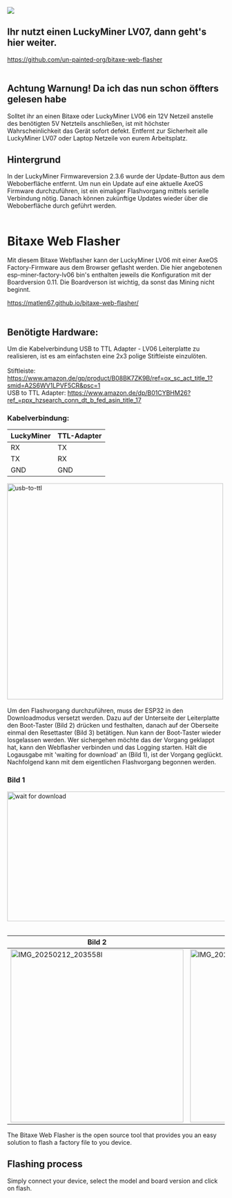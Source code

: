 [![](https://dcbadge.vercel.app/api/server/3E8ca2dkcC)](https://discord.gg/3E8ca2dkcC)

## Ihr nutzt einen LuckyMiner LV07, dann geht's hier weiter.
https://github.com/un-painted-org/bitaxe-web-flasher
<br><br>
## Achtung Warnung! Da ich das nun schon öffters gelesen habe
Solltet ihr an einen Bitaxe oder LuckyMiner LV06 ein 12V Netzeil anstelle des benötigten 5V Netzteils anschließen, ist mit höchster Wahrscheinlichkeit das Gerät sofort defekt. Entfernt zur Sicherheit alle LuckyMiner LV07 oder Laptop Netzeile von eurem Arbeitsplatz.  

## Hintergrund
In der LuckyMiner Firmwareversion 2.3.6 wurde der Update-Button aus dem Weboberfläche entfernt. Um nun ein Update auf eine aktuelle AxeOS Firmware durchzuführen, ist ein eimaliger Flashvorgang mittels serielle Verbindung nötig. Danach können zukünftige Updates wieder über die Weboberfläche durch geführt werden.   
<br>
# Bitaxe Web Flasher
Mit diesem Bitaxe Webflasher kann der LuckyMiner LV06 mit einer AxeOS Factory-Firmware aus dem Browser geflasht werden. Die hier angebotenen esp-miner-factory-lv06 bin's enthalten jeweils die Konfiguration mit der Boardversion 0.11. Die Boardverson ist wichtig, da sonst das Mining nicht beginnt. 

https://matlen67.github.io/bitaxe-web-flasher/
<br><br>
## Benötigte Hardware:
Um die Kabelverbindung USB to TTL Adapter - LV06 Leiterplatte zu realisieren, ist es am einfachsten eine 2x3 polige Stiftleiste einzulöten.
<br><br>
Stiftleiste: https://www.amazon.de/gp/product/B08BK7ZK9B/ref=ox_sc_act_title_1?smid=A2S6WV1LPVF5CR&psc=1 <br>
USB to TTL Adapter: https://www.amazon.de/dp/B01CYBHM26?ref_=ppx_hzsearch_conn_dt_b_fed_asin_title_17 <br>


### Kabelverbindung:

LuckyMiner|TTL-Adapter
----------|-----------
   RX     |    TX     
   TX     |    RX     
   GND    |    GND    


<img src="https://github.com/user-attachments/assets/5d8fdfba-e75d-4d21-bf76-d0222ef9389e" alt="usb-to-ttl" width="500" height="500"> 
<br><br>
Um den Flashvorgang durchzuführen, muss der ESP32 in den Downloadmodus versetzt werden. Dazu auf der Unterseite der Leiterplatte den Boot-Taster (Bild 2) drücken und festhalten, danach auf der Oberseite einmal den Resettaster (Bild 3) betätigen. Nun kann der Boot-Taster wieder losgelassen werden. Wer sichergehen möchte das der Vorgang geklappt hat, kann den Webflasher verbinden und das Logging starten. Hält die Logausgabe mit 'waiting for download' an (Bild 1), ist der Vorgang geglückt.
Nachfolgend kann mit dem eigentlichen Flashvorgang begonnen werden.

### Bild 1 <br>
<img src="https://github.com/user-attachments/assets/c2b7e276-d748-4141-a0cd-6ff3c96edb03" alt="wait for download" width="600" height="300">
<br>
<br>

Bild 2|Bild 3
-----|-----
<img src="https://github.com/user-attachments/assets/d6c30460-eaa4-4726-82d3-84a9cbde348f" alt="IMG_20250212_203558l" width="400" height="400">|<img src="https://github.com/user-attachments/assets/5eec1b03-b0cd-4cb3-8938-036a6eb473eb" alt="IMG_20250212_203552" width="400" height="400">




The Bitaxe Web Flasher is the open source tool that provides you an easy solution to flash a factory file to you device.

## Flashing process

Simply connect your device, select the model and board version and click on flash.


